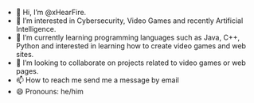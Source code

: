- 👋 Hi, I’m @xHearFire.
- 👀 I’m interested in Cybersecurity, Video Games and recently Artificial Intelligence.
- 🌱 I’m currently learning programming languages ​​such as Java, C++, Python and interested in learning how to create video games and web sites.
- 💞️ I’m looking to collaborate on projects related to video games or web pages.
- 📫 How to reach me send me a message by email
- 😄 Pronouns: he/him

<!---
xHearFire/xHearFire is a ✨ special ✨ repository because its `README.md` (this file) appears on your GitHub profile.
You can click the Preview link to take a look at your changes.
--->

